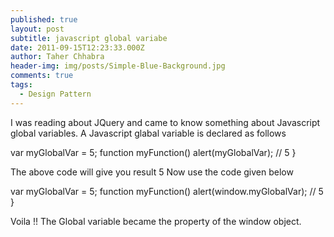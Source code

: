 ```yaml
---
published: true
layout: post
subtitle: javascript global variabe
date: 2011-09-15T12:23:33.000Z
author: Taher Chhabra
header-img: img/posts/Simple-Blue-Background.jpg
comments: true
tags:
  - Design Pattern
---
```

I was reading about JQuery and came to know something about Javascript global variables.
A Javascript glabal variable is declared as follows

var myGlobalVar = 5;
function myFunction()
   alert(myGlobalVar); // 5
}

The above code will give you result 5
Now use the code given below

var myGlobalVar = 5;
function myFunction()
   alert(window.myGlobalVar); // 5
}
 
Voila !!
The Global variable became the property of the window object. 
 